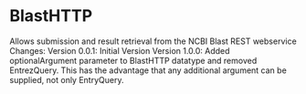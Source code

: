 BlastHTTP
=========

Allows submission and result retrieval from the NCBI Blast REST webservice
Changes:
Version 0.0.1:
Initial Version
Version 1.0.0:
Added optionalArgument parameter to BlastHTTP datatype and removed EntrezQuery.
This has the advantage that any additional argument can be supplied,
not only EntryQuery.
